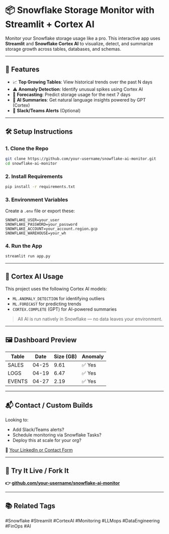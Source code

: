 # 📦 Snowflake Storage Monitor with Streamlit + Cortex AI

Monitor your Snowflake storage usage like a pro. This interactive app uses **Streamlit** and **Snowflake Cortex AI** to visualize, detect, and summarize storage growth across tables, databases, and schemas.

---

## 🚀 Features

- 📈 **Top Growing Tables**: View historical trends over the past N days
- ⚠️ **Anomaly Detection**: Identify unusual spikes using Cortex AI
- 🔮 **Forecasting**: Predict storage usage for the next 7 days
- 🧠 **AI Summaries**: Get natural language insights powered by GPT (Cortex)
- 🔔 **Slack/Teams Alerts** (Optional)

---

## 🛠️ Setup Instructions

### 1. Clone the Repo
```bash
git clone https://github.com/your-username/snowflake-ai-monitor.git
cd snowflake-ai-monitor
```

### 2. Install Requirements
```bash
pip install -r requirements.txt
```

### 3. Environment Variables
Create a `.env` file or export these:
```env
SNOWFLAKE_USER=your_user
SNOWFLAKE_PASSWORD=your_password
SNOWFLAKE_ACCOUNT=your_account.region.gcp
SNOWFLAKE_WAREHOUSE=your_wh
```

### 4. Run the App
```bash
streamlit run app.py
```

---

## 💬 Cortex AI Usage
This project uses the following Cortex AI models:
- `ML.ANOMALY_DETECTION` for identifying outliers
- `ML.FORECAST` for predicting trends
- `CORTEX.COMPLETE` (GPT) for AI-powered summaries

> All AI is run natively in Snowflake — no data leaves your environment.

---

## 🖼️ Dashboard Preview

| Table       | Date    | Size (GB) | Anomaly |
|-------------|---------|-----------|---------|
| SALES       | 04-25   | 9.61      | ✅ Yes   |
| LOGS        | 04-19   | 6.47      | ✅ Yes   |
| EVENTS      | 04-27   | 2.19      | ✅ Yes   |

---

## 📬 Contact / Custom Builds
Looking to:
- Add Slack/Teams alerts?
- Schedule monitoring via Snowflake Tasks?
- Deploy this at scale for your org?

📩 [Your LinkedIn or Contact Form](https://linkedin.com/in/yourprofile)

---

## 🔗 Try It Live / Fork It
**👉 [github.com/your-username/snowflake-ai-monitor](https://github.com/your-username/snowflake-ai-monitor)**

---

## 📚 Related Tags
#Snowflake #Streamlit #CortexAI #Monitoring #LLMops #DataEngineering #FinOps #AI
